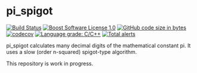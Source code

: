 pi_spigot
==================

[![Build Status](https://github.com/iaitelmahjoub/pi_spigot/actions/workflows/pi_spigot.yml/badge.svg)](https://github.com/iaitelmahjoub/pi_spigot/actions)
[![Boost Software License 1.0](https://img.shields.io/badge/license-BSL%201.0-blue.svg)](https://github.com/iaitelmahjoub/pi_spigot/blob/main/LICENSE_1_0.txt)
[![GitHub code size in bytes](https://img.shields.io/github/languages/code-size/iaitelmahjoub/pi_spigot)](https://github.com/iaitelmahjoub/pi_spigot)
[![codecov](https://codecov.io/gh/iaitelmahjoub/pi_spigot/branch/master/graph/badge.svg?token=qHWXbNXQPx)](https://codecov.io/gh/iaitelmahjoub/pi_spigot)
[![Language grade: C/C++](https://img.shields.io/lgtm/grade/cpp/g/iaitelmahjoub/pi_spigot.svg?logo=lgtm&logoWidth=18)](https://lgtm.com/projects/g/iaitelmahjoub/pi_spigot/context:cpp)
[![Total alerts](https://img.shields.io/lgtm/alerts/g/iaitelmahjoub/pi_spigot.svg?logo=lgtm&logoWidth=18)](https://lgtm.com/projects/g/iaitelmahjoub/pi_spigot/alerts/)

pi_spigot calculates many decimal digits of the mathematical constant pi.
It uses a slow (order n-squared) spigot-type algorithm.

This repository is work in progress.
